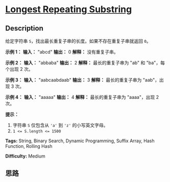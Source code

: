 # [Longest Repeating Substring][title]

## Description

给定字符串 `S`，找出最长重复子串的长度。如果不存在重复子串就返回 `0`。



**示例 1：**
            **输入：** "abcd"    **输出：** 0    **解释：** 没有重复子串。    

**示例 2：**
            **输入：** "abbaba"    **输出：** 2    **解释：** 最长的重复子串为 "ab" 和 "ba"，每个出现 2 次。    

**示例 3：**
            **输入：** "aabcaabdaab"    **输出：** 3    **解释：** 最长的重复子串为 "aab"，出现 3 次。    

**示例 4：**
            **输入：** "aaaaa"    **输出：** 4    **解释：** 最长的重复子串为 "aaaa"，出现 2 次。



**提示：**

  1. 字符串 `S` 仅包含从 `'a'` 到 `'z'` 的小写英文字母。
  2. `1 <= S.length <= 1500`


**Tags:** String, Binary Search, Dynamic Programming, Suffix Array, Hash Function, Rolling Hash

**Difficulty:** Medium

## 思路

[title]: https://leetcode-cn.com/problems/longest-repeating-substring
